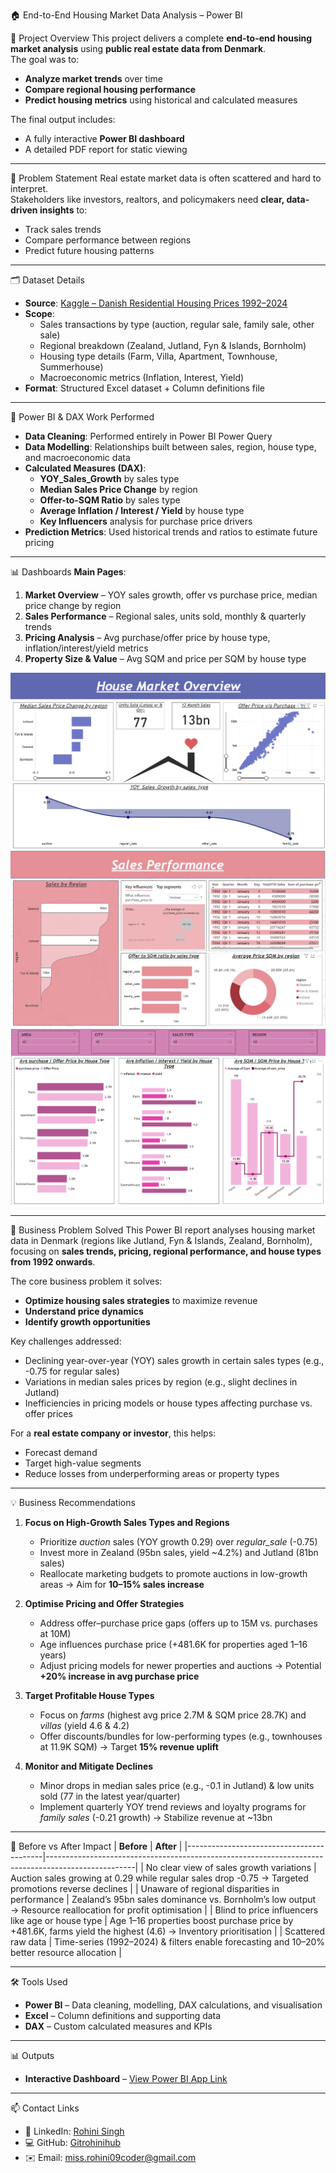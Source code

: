 🏠 End-to-End Housing Market Data Analysis – Power BI

📌 Project Overview
This project delivers a complete **end-to-end housing market analysis** using **public real estate data from Denmark**.  
The goal was to:
- **Analyze market trends** over time
- **Compare regional housing performance**
- **Predict housing metrics** using historical and calculated measures

The final output includes:
- A fully interactive **Power BI dashboard**
- A detailed PDF report for static viewing

---

🧠 Problem Statement
Real estate market data is often scattered and hard to interpret.  
Stakeholders like investors, realtors, and policymakers need **clear, data-driven insights** to:
- Track sales trends
- Compare performance between regions
- Predict future housing patterns

---

🗂️ Dataset Details
- **Source**: [Kaggle – Danish Residential Housing Prices 1992–2024](https://www.kaggle.com/datasets/martinfrederiksen/danish-residential-housing-prices-1992-2024/data)  
- **Scope**:
  - Sales transactions by type (auction, regular sale, family sale, other sale)
  - Regional breakdown (Zealand, Jutland, Fyn & Islands, Bornholm)
  - Housing type details (Farm, Villa, Apartment, Townhouse, Summerhouse)
  - Macroeconomic metrics (Inflation, Interest, Yield)
- **Format**: Structured Excel dataset + Column definitions file

---

🧮 Power BI & DAX Work Performed
- **Data Cleaning**: Performed entirely in Power BI Power Query
- **Data Modelling**: Relationships built between sales, region, house type, and macroeconomic data
- **Calculated Measures (DAX)**:
  - **YOY_Sales_Growth** by sales type
  - **Median Sales Price Change** by region
  - **Offer-to-SQM Ratio** by sales type
  - **Average Inflation / Interest / Yield** by house type
  - **Key Influencers** analysis for purchase price drivers
- **Prediction Metrics**: Used historical trends and ratios to estimate future pricing

---

📊 Dashboards
**Main Pages**:
1. **Market Overview** – YOY sales growth, offer vs purchase price, median price change by region
2. **Sales Performance** – Regional sales, units sold, monthly & quarterly trends
3. **Pricing Analysis** – Avg purchase/offer price by house type, inflation/interest/yield metrics
4. **Property Size & Value** – Avg SQM and price per SQM by house type

![image link](https://github.com/Gitrohinihub/House_Market_Overview/blob/e9b13980ae0ad20c2cabf7f52473b5f0d4615272/Page%201st.png)
![image link](https://github.com/Gitrohinihub/House_Market_Overview/blob/e9b13980ae0ad20c2cabf7f52473b5f0d4615272/Page%202nd.png)
![image link](https://github.com/Gitrohinihub/House_Market_Overview/blob/e9b13980ae0ad20c2cabf7f52473b5f0d4615272/Page%203rd.png)

---

💼 Business Problem Solved
This Power BI report analyses housing market data in Denmark (regions like Jutland, Fyn & Islands, Zealand, Bornholm), focusing on **sales trends, pricing, regional performance, and house types from 1992 onwards**.

The core business problem it solves:
- **Optimize housing sales strategies** to maximize revenue
- **Understand price dynamics**
- **Identify growth opportunities**

Key challenges addressed:
- Declining year-over-year (YOY) sales growth in certain sales types (e.g., -0.75 for regular sales)
- Variations in median sales prices by region (e.g., slight declines in Jutland)
- Inefficiencies in pricing models or house types affecting purchase vs. offer prices

For a **real estate company or investor**, this helps:
- Forecast demand  
- Target high-value segments  
- Reduce losses from underperforming areas or property types  

---

💡 Business Recommendations
1. **Focus on High-Growth Sales Types and Regions**  
   - Prioritize *auction* sales (YOY growth 0.29) over *regular_sale* (-0.75)  
   - Invest more in Zealand (95bn sales, yield ~4.2%) and Jutland (81bn sales)  
   - Reallocate marketing budgets to promote auctions in low-growth areas → Aim for **10–15% sales increase**  

2. **Optimise Pricing and Offer Strategies**  
   - Address offer–purchase price gaps (offers up to 15M vs. purchases at 10M)  
   - Age influences purchase price (+481.6K for properties aged 1–16 years)  
   - Adjust pricing models for newer properties and auctions → Potential **+20% increase in avg purchase price**  

3. **Target Profitable House Types**  
   - Focus on *farms* (highest avg price 2.7M & SQM price 28.7K) and *villas* (yield 4.6 & 4.2)  
   - Offer discounts/bundles for low-performing types (e.g., townhouses at 11.9K SQM) → Target **15% revenue uplift**  

4. **Monitor and Mitigate Declines**  
   - Minor drops in median sales price (e.g., -0.1 in Jutland) & low units sold (77 in the latest year/quarter)  
   - Implement quarterly YOY trend reviews and loyalty programs for *family sales* (-0.21 growth) → Stabilize revenue at ~13bn

---

🔄 Before vs After Impact
|            **Before**                                    |                                               **After** |
|------------------------------------------|----------------------------------------------------------------------------------------------------|
| No clear view of sales growth variations | Auction sales growing at 0.29 while regular sales drop -0.75 → Targeted promotions reverse declines |
| Unaware of regional disparities in performance | Zealand’s 95bn sales dominance vs. Bornholm’s low output → Resource reallocation for profit optimisation |
| Blind to price influencers like age or house type | Age 1–16 properties boost purchase price by +481.6K, farms yield the highest (4.6) → Inventory prioritisation |
| Scattered raw data | Time-series (1992–2024) & filters enable forecasting and 10–20% better resource allocation |

---

🛠️ Tools Used
- **Power BI** – Data cleaning, modelling, DAX calculations, and visualisation
- **Excel** – Column definitions and supporting data
- **DAX** – Custom calculated measures and KPIs

---

📊 Outputs  
- **Interactive Dashboard** – [View Power BI App Link](https://app.powerbi.com/links/AshUpY7P1G?ctid=c9b30289-5c60-41dc-85c2-d8862dea8925&pbi_source=linkShare)

---

📫 Contact Links
- 💼 LinkedIn: [Rohini Singh](https://www.linkedin.com/in/rohini-singh-8a97a1229)
- 💻 GitHub: [Gitrohinihub](https://github.com/Gitrohinihub)
- ✉️ Email: miss.rohini09coder@gmail.com
